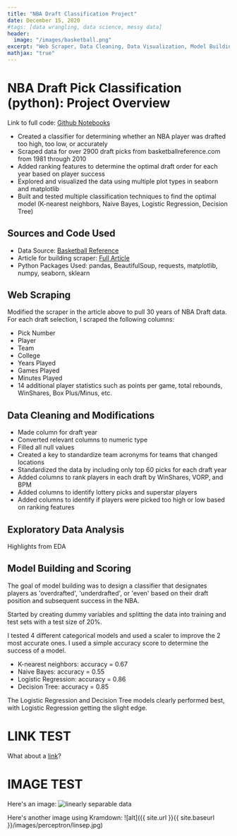 ```yaml
---
title: "NBA Draft Classification Project"
date: December 15, 2020
#tags: [data wrangling, data science, messy data]
header:
  image: "/images/basketball.png"
excerpt: "Web Scraper, Data Cleaning, Data Visualization, Model Building"
mathjax: "true"
---
```


# NBA Draft Pick Classification (python): Project Overview
Link to full code: [Github Notebooks](https://github.com/adamlitman/nbadraft_project)

- Created a classifier for determining whether an NBA player was drafted too high, too low, or accurately
- Scraped data for over 2900 draft picks from basketballreference.com from 1981 through 2010
- Added ranking features to determine the optimal draft order for each year based on player success
- Explored and visualized the data using multiple plot types in seaborn and matplotlib
- Built and tested multiple classification techniques to find the optimal model (K-nearest neighbors, Naive Bayes, Logistic Regression, Decision Tree)

## Sources and Code Used
- Data Source: [Basketball Reference](https://www.basketball-reference.com/)
- Article for building scraper: [Full Article](https://medium.com/hardwood-convergence/intro-to-virtual-environments-and-scraping-nba-data-with-beautifulsoup-6ce745f8c26e)
- Python Packages Used: pandas, BeautifulSoup, requests, matplotlib, numpy, seaborn, sklearn

## Web Scraping
Modified the scraper in the article above to pull 30 years of NBA Draft data. For each draft selection, I scraped the following columns:
- Pick Number
- Player
- Team
- College
- Years Played
- Games Played
- Minutes Played
- 14 additional player statistics such as points per game, total rebounds, WinShares, Box Plus/Minus, etc.

## Data Cleaning and Modifications
- Made column for draft year
- Converted relevant columns to numeric type
- Filled all null values
- Created a key to standardize team acronyms for teams that changed locations 
- Standardized the data by including only top 60 picks for each draft year
- Added columns to rank players in each draft by WinShares, VORP, and BPM
- Added columns to identify lottery picks and superstar players
- Added columns to identify if players were picked too high or low based on ranking features

## Exploratory Data Analysis
Highlights from EDA



## Model Building and Scoring
The goal of model building was to design a classifier that designates players as 'overdrafted', 'underdrafted', or 'even' based on their draft position and subsequent success in the NBA.

Started by creating dummy variables and splitting the data into training and test sets with a test size of 20%.

I tested 4 different categorical models and used a scaler to improve the 2 most accurate ones. I used a simple accuracy score to determine the success of a model. 

- K-nearest neighbors: accuracy = 0.67
- Naive Bayes: accuracy = 0.55
- Logistic Regression: accuracy = 0.86
- Decision Tree: accuracy = 0.85

The Logistic Regression and Decision Tree models clearly performed best, with Logistic Regression getting the slight edge. 


# LINK TEST

What about a [link](https://github.com/dataoptimal)?

# IMAGE TEST

Here's an image:
<img src="{{ site.url }}{{ site.baseurl }}/images/perceptron/linsep.jpg" alt="linearly separable data">

Here's another image using Kramdown:
![alt]({{ site.url }}{{ site.baseurl }}/images/perceptron/linsep.jpg)


